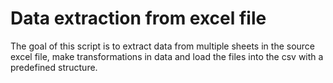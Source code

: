 # Data extraction from excel file
The goal of this script is to extract data from multiple sheets in the source excel file, make transformations in data and load the files into the csv with a predefined structure.
